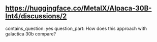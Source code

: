 ## https://huggingface.co/MetaIX/Alpaca-30B-Int4/discussions/2

contains_question: yes
question_part: How does this approach with galactica 30b compare?